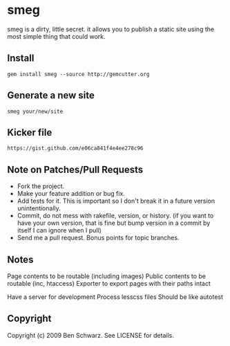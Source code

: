 # smeg

smeg is a dirty, little secret. it allows you to publish a static site using the most simple thing that could work.

## Install

    gem install smeg --source http://gemcutter.org

## Generate a new site

    smeg your/new/site

## Kicker file

    https://gist.github.com/e06ca841f4e4ee278c96

## Note on Patches/Pull Requests
 
* Fork the project.
* Make your feature addition or bug fix.
* Add tests for it. This is important so I don't break it in a
  future version unintentionally.
* Commit, do not mess with rakefile, version, or history.
  (if you want to have your own version, that is fine but bump version in a commit by itself I can ignore when I pull)
* Send me a pull request. Bonus points for topic branches.

## Notes

  Page contents to be routable (including images)
  Public contents to be routable (inc, htaccess)
  Exporter to export pages with their paths intact
  
  Have a server for development
    Process lesscss files
    Should be like autotest
  

## Copyright

Copyright (c) 2009 Ben Schwarz. See LICENSE for details.
